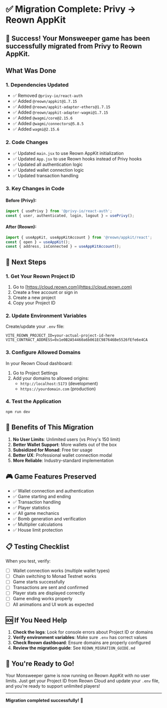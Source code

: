 # ✅ Migration Complete: Privy → Reown AppKit

## 🎉 Success! Your Monsweeper game has been successfully migrated from Privy to Reown AppKit.

## What Was Done

### 1. **Dependencies Updated**
- ✅ Removed `@privy-io/react-auth`
- ✅ Added `@reown/appkit@1.7.15`
- ✅ Added `@reown/appkit-adapter-ethers@1.7.15`
- ✅ Added `@reown/appkit-adapter-wagmi@1.7.15`
- ✅ Added `@wagmi/core@2.15.6`
- ✅ Added `@wagmi/connectors@5.8.5`
- ✅ Added `wagmi@2.15.6`

### 2. **Code Changes**
- ✅ Updated `main.jsx` to use Reown AppKit initialization
- ✅ Updated `App.jsx` to use Reown hooks instead of Privy hooks
- ✅ Updated all authentication logic
- ✅ Updated wallet connection logic
- ✅ Updated transaction handling

### 3. **Key Changes in Code**

#### Before (Privy):
```javascript
import { usePrivy } from '@privy-io/react-auth';
const { user, authenticated, login, logout } = usePrivy();
```

#### After (Reown):
```javascript
import { useAppKit, useAppKitAccount } from '@reown/appkit/react';
const { open } = useAppKit();
const { address, isConnected } = useAppKitAccount();
```

## 🚀 Next Steps

### 1. **Get Your Reown Project ID**
1. Go to [https://cloud.reown.com](https://cloud.reown.com)
2. Create a free account or sign in
3. Create a new project
4. Copy your Project ID

### 2. **Update Environment Variables**
Create/update your `.env` file:
```env
VITE_REOWN_PROJECT_ID=your-actual-project-id-here
VITE_CONTRACT_ADDRESS=0x1e0B2A54460a6b061EC987646Be5526fEfe6e4CA
```

### 3. **Configure Allowed Domains**
In your Reown Cloud dashboard:
1. Go to Project Settings
2. Add your domains to allowed origins:
   - `http://localhost:5173` (development)
   - `https://yourdomain.com` (production)

### 4. **Test the Application**
```bash
npm run dev
```

## 🔧 Benefits of This Migration

1. **No User Limits**: Unlimited users (vs Privy's 150 limit)
2. **Better Wallet Support**: More wallets out of the box
3. **Subsidized for Monad**: Free tier usage
4. **Better UX**: Professional wallet connection modal
5. **More Reliable**: Industry-standard implementation

## 🎮 Game Features Preserved

- ✅ Wallet connection and authentication
- ✅ Game starting and ending
- ✅ Transaction handling
- ✅ Player statistics
- ✅ All game mechanics
- ✅ Bomb generation and verification
- ✅ Multiplier calculations
- ✅ House limit protection

## 📋 Testing Checklist

When you test, verify:
- [ ] Wallet connection works (multiple wallet types)
- [ ] Chain switching to Monad Testnet works
- [ ] Game starts successfully
- [ ] Transactions are sent and confirmed
- [ ] Player stats are displayed correctly
- [ ] Game ending works properly
- [ ] All animations and UI work as expected

## 🆘 If You Need Help

1. **Check the logs**: Look for console errors about Project ID or domains
2. **Verify environment variables**: Make sure `.env` has correct values
3. **Check Reown dashboard**: Ensure domains are properly configured
4. **Review the migration guide**: See `REOWN_MIGRATION_GUIDE.md`

## 🎊 You're Ready to Go!

Your Monsweeper game is now running on Reown AppKit with no user limits. Just get your Project ID from Reown Cloud and update your `.env` file, and you're ready to support unlimited players!

---

**Migration completed successfully!** 🎉 